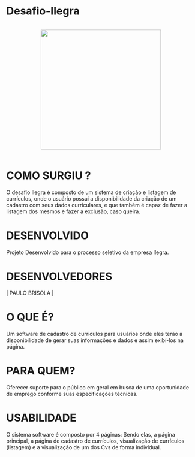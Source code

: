 # Desafio-Ilegra
  
  
<div class="separator" style="clear: both;"><a href="https://blogger.googleusercontent.com/img/b/R29vZ2xl/AVvXsEjEliaioG4YgucE2F1rSu_nrAkKiQRozh3K8WTlVlScrAWAmt6IMhUrRxR5KSY5oFihoJiOesOmsPrq-8p8Zo_xiucYH85SnAmsF03kyYCe34iaDDhjRWagRzJpTxfKrzSChm3i8LSDxy7o6i5JPUuWjXIo3oUpebQ-NaDT4TBzs5wu6Xl_tOcfk4wlGw/s1000/reactJS.png" style="display: block; padding: 1em 0; text-align: center; "><img alt="" border="0" width="320" data-original-height="704" data-original-width="1000" src="https://blogger.googleusercontent.com/img/b/R29vZ2xl/AVvXsEjEliaioG4YgucE2F1rSu_nrAkKiQRozh3K8WTlVlScrAWAmt6IMhUrRxR5KSY5oFihoJiOesOmsPrq-8p8Zo_xiucYH85SnAmsF03kyYCe34iaDDhjRWagRzJpTxfKrzSChm3i8LSDxy7o6i5JPUuWjXIo3oUpebQ-NaDT4TBzs5wu6Xl_tOcfk4wlGw/s320/reactJS.png"/></a></div>

  
  
  # COMO SURGIU ?
   O desafio Ilegra é composto de um sistema de criação e listagem de currículos, onde o usuário possui a disponibilidade da criação de um cadastro com seus dados curriculares, e que também é capaz de fazer a listagem dos mesmos e fazer a exclusão, caso queira.
    
  # DESENVOLVIDO
Projeto Desenvolvido para o processo seletivo da empresa Ilegra.
  
  # DESENVOLVEDORES
| PAULO BRISOLA | 
  
  # O QUE É?
Um software de cadastro  de curriculos para usuários onde eles terão a disponibilidade de gerar suas informações e dados e assim exibí-los na página.
  
  # PARA QUEM?
Oferecer suporte para o público em geral em busca de uma oportunidade de emprego conforme suas especificações técnicas.
  
  # USABILIDADE
O sistema software é composto por 4 páginas: Sendo elas, a página principal, a página de cadastro de currículos, visualização de currículos (listagem) e a visualização de um dos Cvs de forma individual. 
